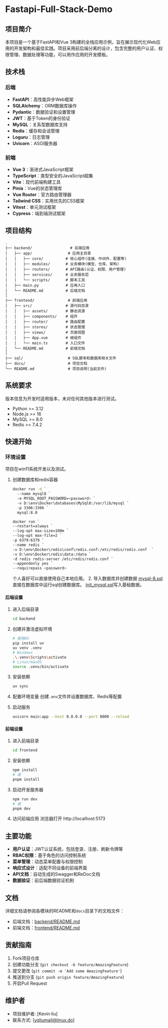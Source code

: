 # Fastapi-Full-Stack-Demo

## 项目简介

本项目是一个基于FastAPI和Vue 3构建的全栈应用示例，旨在展示现代化Web应用的开发架构和最佳实践。项目采用前后端分离的设计，包含完整的用户认证、权限管理、数据处理等功能，可以用作应用的开发模板。

## 技术栈

### 后端
- **FastAPI**：高性能异步Web框架
- **SQLAlchemy**：ORM数据库操作
- **Pydantic**：数据验证和设置管理
- **JWT**：基于Token的身份验证
- **MySQL**：关系型数据库支持
- **Redis**：缓存和会话管理
- **Loguru**：日志管理
- **Uvicorn**：ASGI服务器

### 前端
- **Vue 3**：渐进式JavaScript框架
- **TypeScript**：类型安全的JavaScript超集
- **Vite**：现代前端构建工具
- **Pinia**：Vue的状态管理库
- **Vue Router**：官方路由管理器
- **Tailwind CSS**：实用优先的CSS框架
- **Vitest**：单元测试框架
- **Cypress**：端到端测试框架

## 项目结构

```
.
├── backend/                 # 后端应用
│   ├── app/                # 应用主目录
│   │   ├── core/          # 核心组件(连接、中间件、配置等)
│   │   ├── modules/       # 业务模块(模型、仓库、架构)
│   │   ├── routers/       # API路由(认证、权限、用户管理)
│   │   ├── services/      # 业务服务层
│   │   └── scripts/       # 脚本工具
│   ├── main.py            # 应用入口
│   └── README.md          # 后端文档
│
├── frontend/               # 前端应用
│   ├── src/               # 源代码目录
│   │   ├── assets/        # 静态资源
│   │   ├── components/    # 组件
│   │   ├── router/        # 路由配置
│   │   ├── stores/        # 状态管理
│   │   ├── views/         # 页面视图
│   │   ├── App.vue        # 根组件
│   │   └── main.ts        # 入口文件
│   └── README.md          # 前端文档
│
├── sql/                    # SQL脚本和数据库相关文件
├── docs/                   # 项目文档
└── README.md               # 项目说明(当前文件)
```

## 系统要求
版本信息为开发时适用版本，未对任何其他版本进行测试。
- Python >= 3.12
- Node.js >= 16
- MySQL >= 8.0
- Redis >= 7.4.2

## 快速开始

### 环境设置
项目在win11系统开发以及测试。
1. 创建数据库和redis容器
   ```bash
   docker run -d `
     --name mysql8 `
     -e MYSQL_ROOT_PASSWORD=<password> `
     -v D:\env\Docker\databases\MySql8:/var/lib/mysql `
     -p 3306:3306 `
     mysql:8.0
   ```
   ```bash
   docker run `
   --restart=always `
   --log-opt max-size=100m `
   --log-opt max-file=2 `
   -p 6379:6379 `
   --name redis `
   -v D:\env\Docker\redis\conf\redis.conf:/etc/redis/redis.conf  `
   -v D:\env\Docker\redis\data:/data `
   -d redis redis-server /etc/redis/redis.conf `
   --appendonly yes `
   --requirepass <password>
   ```
   个人喜好可以直接使用自己本地应用。 
   2. 导入数据库并创建数据
   [mysql-8.sql](sql/mysql-8.sql)直接在数据库中运行sql创建数据库。
   [init_mysql.sql](sql/init_mysql.sql)写入基础数据。

#### 后端设置

1. 进入后端目录
   ```bash
   cd backend
   ```

2. 创建并激活虚拟环境
   ```bash
   # 使用UV
   pip install uv
   uv venv .venv
   # Windows
   .\.venv\Scripts\activate
   # Linux/macOS
   source .venv/bin/activate
   ```

3. 安装依赖
   ```bash
   uv sync
   ```

4. 配置环境变量
   创建`.env`文件并设置数据库、Redis等配置

5. 启动服务
   ```bash
   uvicorn main:app --host 0.0.0.0 --port 8000 --reload
   ```

#### 前端设置

1. 进入前端目录
   ```bash
   cd frontend
   ```

2. 安装依赖
   ```bash
   npm install
   # 或
   pnpm install
   ```

3. 启动开发服务器
   ```bash
   npm run dev
   # 或
   pnpm dev
   ```

4. 访问前端应用
   浏览器打开 http://localhost:5173

## 主要功能

- **用户认证**：JWT认证系统，包括登录、注册、刷新令牌等
- **RBAC权限**：基于角色的访问控制系统
- **菜单管理**：动态菜单配置与权限控制
- **响应式设计**：适配不同设备的前端界面
- **API文档**：自动生成的Swagger和ReDoc文档
- **数据验证**：前后端数据验证机制

## 文档

详细文档请参阅各模块的README和`docs`目录下的文档文件：

- 后端文档：[backend/README.md](backend/README.md)
- 前端文档：[frontend/README.md](frontend/README.md)

## 贡献指南

1. Fork项目仓库
2. 创建功能分支 (`git checkout -b feature/AmazingFeature`)
3. 提交更改 (`git commit -m 'Add some AmazingFeature'`)
4. 推送到分支 (`git push origin feature/AmazingFeature`)
5. 开启Pull Request


## 维护者

- 项目维护者: [Kevin·liu]
- 联系方式: [yqliumail@linux.do]
